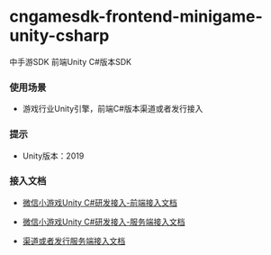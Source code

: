 # cngamesdk-frontend-minigame-unity-csharp
中手游SDK 前端Unity C#版本SDK

### 使用场景
- 游戏行业Unity引擎，前端C#版本渠道或者发行接入

### 提示
- Unity版本：2019

### 接入文档
- [微信小游戏Unity C#研发接入-前端接入文档](https://cngamesdk.51baocuo.com/docs/_book/md/cp/frontend/minigame/minigame_csharp.html)

- [微信小游戏Unity C#研发接入-服务端接入文档](https://cngamesdk.51baocuo.com/docs/_book/md/cp/backend/minigame/minigame_backend.html)

- [渠道或者发行服务端接入文档](https://cngamesdk.51baocuo.com/docs/_book/md/channel/backend/minigame/global.html)